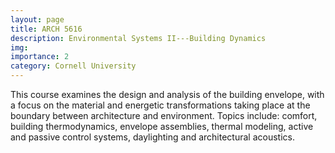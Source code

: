 ```yaml
---
layout: page
title: ARCH 5616
description: Environmental Systems II---Building Dynamics
img: 
importance: 2
category: Cornell University
---
```


This course examines the design and analysis of the building envelope, with a focus on the material and energetic transformations taking place at the boundary between architecture and environment. Topics include: comfort, building thermodynamics, envelope assemblies, thermal modeling, active and passive control systems, daylighting and architectural acoustics.
